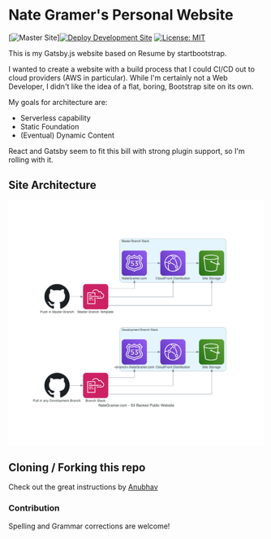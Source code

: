 # Nate Gramer's Personal Website

[![Master Site](https://github.com/n8tg/Personal-Website/workflows/Deploy%20Master%20Site/badge.svg?branch=master)][![Deploy Development Site](https://github.com/n8tg/Personal-Website/workflows/Deploy%20Development%20Site/badge.svg?branch=dev)](https://dev.nategramer.com) [![License: MIT](https://img.shields.io/badge/License-MIT-yellow.svg)](LICENSE)

This is my Gatsby.js website based on Resume by startbootstrap.

I wanted to create a website with a build process that I could CI/CD out to cloud providers (AWS in particular). While I'm certainly not a Web Developer, I didn't like the idea of a flat, boring, Bootstrap site on its own. 

My goals for architecture are:
- Serverless capability
- Static Foundation
-  (Eventual) Dynamic Content

React and Gatsby seem to fit this bill with strong plugin support, so I'm rolling with it.

## Site Architecture

![Site Diagram](nategramer.com_-_s3_backed_public_website.png)

## Cloning / Forking this repo

Check out the great instructions by [Anubhav](https://github.com/anubhavsrivastava/gatsby-starter-resume)

### Contribution

Spelling and Grammar corrections are welcome!